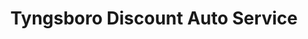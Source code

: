 ---
title: "Tyngsboro Discount Auto Service"
url: /tyngsborough/tyngsboro-discount-auto-service/
shop: car repair
---